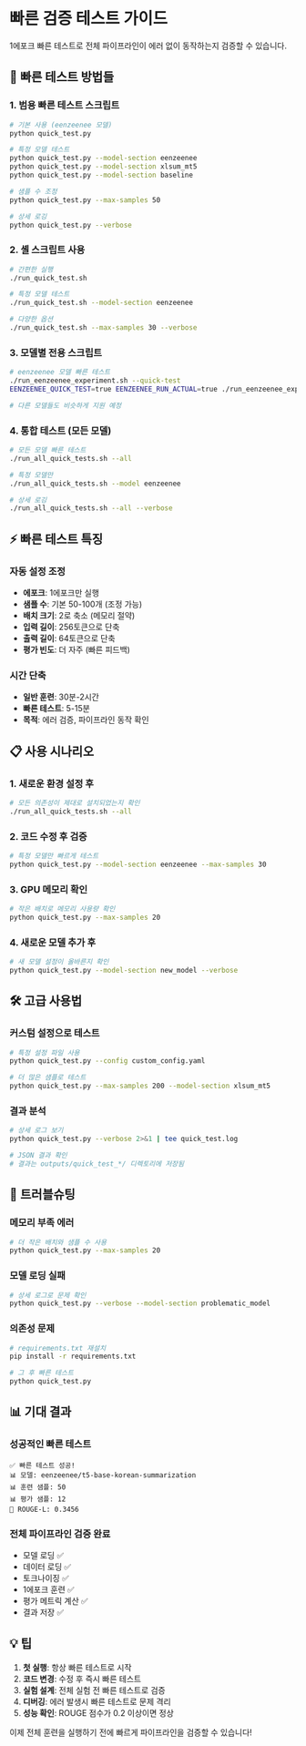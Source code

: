 # 빠른 검증 테스트 가이드

1에포크 빠른 테스트로 전체 파이프라인이 에러 없이 동작하는지 검증할 수 있습니다.

## 🚀 빠른 테스트 방법들

### 1. 범용 빠른 테스트 스크립트

```bash
# 기본 사용 (eenzeenee 모델)
python quick_test.py

# 특정 모델 테스트
python quick_test.py --model-section eenzeenee
python quick_test.py --model-section xlsum_mt5
python quick_test.py --model-section baseline

# 샘플 수 조정
python quick_test.py --max-samples 50

# 상세 로깅
python quick_test.py --verbose
```

### 2. 셸 스크립트 사용

```bash
# 간편한 실행
./run_quick_test.sh

# 특정 모델 테스트
./run_quick_test.sh --model-section eenzeenee

# 다양한 옵션
./run_quick_test.sh --max-samples 30 --verbose
```

### 3. 모델별 전용 스크립트

```bash
# eenzeenee 모델 빠른 테스트
./run_eenzeenee_experiment.sh --quick-test
EENZEENEE_QUICK_TEST=true EENZEENEE_RUN_ACTUAL=true ./run_eenzeenee_experiment.sh

# 다른 모델들도 비슷하게 지원 예정
```

### 4. 통합 테스트 (모든 모델)

```bash
# 모든 모델 빠른 테스트
./run_all_quick_tests.sh --all

# 특정 모델만
./run_all_quick_tests.sh --model eenzeenee

# 상세 로깅
./run_all_quick_tests.sh --all --verbose
```

## ⚡ 빠른 테스트 특징

### 자동 설정 조정
- **에포크**: 1에포크만 실행
- **샘플 수**: 기본 50-100개 (조정 가능)
- **배치 크기**: 2로 축소 (메모리 절약)
- **입력 길이**: 256토큰으로 단축
- **출력 길이**: 64토큰으로 단축
- **평가 빈도**: 더 자주 (빠른 피드백)

### 시간 단축
- **일반 훈련**: 30분-2시간
- **빠른 테스트**: 5-15분
- **목적**: 에러 검증, 파이프라인 동작 확인

## 📋 사용 시나리오

### 1. 새로운 환경 설정 후
```bash
# 모든 의존성이 제대로 설치되었는지 확인
./run_all_quick_tests.sh --all
```

### 2. 코드 수정 후 검증
```bash
# 특정 모델만 빠르게 테스트
python quick_test.py --model-section eenzeenee --max-samples 30
```

### 3. GPU 메모리 확인
```bash
# 작은 배치로 메모리 사용량 확인
python quick_test.py --max-samples 20
```

### 4. 새로운 모델 추가 후
```bash
# 새 모델 설정이 올바른지 확인
python quick_test.py --model-section new_model --verbose
```

## 🛠️ 고급 사용법

### 커스텀 설정으로 테스트
```bash
# 특정 설정 파일 사용
python quick_test.py --config custom_config.yaml

# 더 많은 샘플로 테스트
python quick_test.py --max-samples 200 --model-section xlsum_mt5
```

### 결과 분석
```bash
# 상세 로그 보기
python quick_test.py --verbose 2>&1 | tee quick_test.log

# JSON 결과 확인
# 결과는 outputs/quick_test_*/ 디렉토리에 저장됨
```

## 🔧 트러블슈팅

### 메모리 부족 에러
```bash
# 더 작은 배치와 샘플 수 사용
python quick_test.py --max-samples 20
```

### 모델 로딩 실패
```bash
# 상세 로그로 문제 확인
python quick_test.py --verbose --model-section problematic_model
```

### 의존성 문제
```bash
# requirements.txt 재설치
pip install -r requirements.txt

# 그 후 빠른 테스트
python quick_test.py
```

## 📊 기대 결과

### 성공적인 빠른 테스트
```
✅ 빠른 테스트 성공!
📊 모델: eenzeenee/t5-base-korean-summarization
📊 훈련 샘플: 50
📊 평가 샘플: 12
🎯 ROUGE-L: 0.3456
```

### 전체 파이프라인 검증 완료
- 모델 로딩 ✅
- 데이터 로딩 ✅  
- 토크나이징 ✅
- 1에포크 훈련 ✅
- 평가 메트릭 계산 ✅
- 결과 저장 ✅

## 💡 팁

1. **첫 실행**: 항상 빠른 테스트로 시작
2. **코드 변경**: 수정 후 즉시 빠른 테스트
3. **실험 설계**: 전체 실험 전 빠른 테스트로 검증
4. **디버깅**: 에러 발생시 빠른 테스트로 문제 격리
5. **성능 확인**: ROUGE 점수가 0.2 이상이면 정상

이제 전체 훈련을 실행하기 전에 빠르게 파이프라인을 검증할 수 있습니다!

